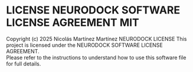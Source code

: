 # LICENSE NEURODOCK SOFTWARE LICENSE AGREEMENT MIT
Copyright (c) 2025 Nicolás Martínez Martínez
NEURODOCK LICENSE
This project is licensed under the NEURODOCK SOFTWARE LICENSE AGREEMENT.  
Please refer to the instructions to understand how to use this software file for full details.
